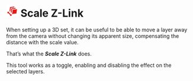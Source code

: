 # ![Scale Z Link Icon](img/duik-icons/zlink-icon-r.png) Scale Z-Link

When setting up a 3D set, it can be useful to be able to move a layer away from the camera without changing its apparent size, compensating the distance with the scale value.

That’s what the ***Scale Z-Link*** does.

This tool works as a toggle, enabling and disabling the effect on the selected layers.
